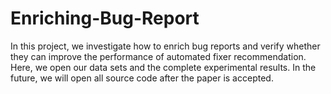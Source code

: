 # Enriching-Bug-Report
In this project, we investigate how to enrich bug reports and verify whether they can improve the performance of automated fixer recommendation. Here, we open our data sets and the complete experimental results. In the future, we will open all source code after the paper is accepted.
